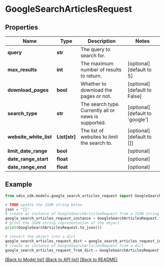 # GoogleSearchArticlesRequest


## Properties

Name | Type | Description | Notes
------------ | ------------- | ------------- | -------------
**query** | **str** | The query to search for. | 
**max_results** | **int** | The maximum number of results to return. | [optional] [default to 5]
**download_pages** | **bool** | Whether to download the pages or not. | [optional] [default to False]
**search_type** | **str** | The search type. Currently all or news is supported. | [optional] [default to 'google']
**website_white_list** | **List[str]** | The list of websites to limit the search to. | [optional] [default to []]
**limit_date_range** | **bool** |  | [optional] 
**date_range_start** | **float** |  | [optional] 
**date_range_end** | **float** |  | [optional] 

## Example

```python
from odin_sdk.models.google_search_articles_request import GoogleSearchArticlesRequest

# TODO update the JSON string below
json = "{}"
# create an instance of GoogleSearchArticlesRequest from a JSON string
google_search_articles_request_instance = GoogleSearchArticlesRequest.from_json(json)
# print the JSON string representation of the object
print(GoogleSearchArticlesRequest.to_json())

# convert the object into a dict
google_search_articles_request_dict = google_search_articles_request_instance.to_dict()
# create an instance of GoogleSearchArticlesRequest from a dict
google_search_articles_request_from_dict = GoogleSearchArticlesRequest.from_dict(google_search_articles_request_dict)
```
[[Back to Model list]](../README.md#documentation-for-models) [[Back to API list]](../README.md#documentation-for-api-endpoints) [[Back to README]](../README.md)


